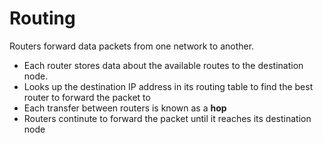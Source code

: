 # Routing
Routers forward data packets from one network to another.

- Each router stores data about the available routes to the destination node.
- Looks up the destination IP address in its routing table to find the best
  router to forward the packet to
- Each transfer between routers is known as a **hop**
- Routers continute to forward the packet until it reaches its destination node

